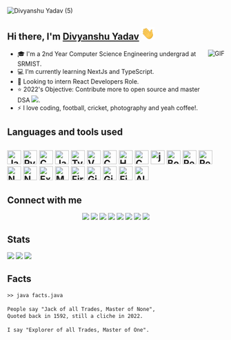 ![Divyanshu Yadav (5)](https://user-images.githubusercontent.com/91051053/190860704-48723df0-5c19-465a-afae-b94973bfc74b.png)



## <h2 align="left">Hi there, I'm <a href="https://www.linkedin.com/in/divyanshu-yadav-b32a76220/" target="_blank" rel="noopener noreferrer">Divyanshu Yadav</a> <img src="https://raw.githubusercontent.com/ABSphreak/ABSphreak/master/gifs/Hi.gif" height="30" />
<img align="right" alt="GIF" height="160px" src="https://media.giphy.com/media/du3J3cXyzhj75IOgvA/giphy.gif" />

- 🎓 I'm a 2nd Year Computer Science Engineering undergrad at SRMIST.  
- 💻 I’m currently learning NextJs and TypeScript. 
- 👯 Looking to intern React Developers Role.
- ⭐ 2022's Objective: Contribute more to open source and master DSA <img src="https://media.giphy.com/media/WUlplcMpOCEmTGBtBW/giphy.gif" width="30">. 
- ⚡ I love coding, football, cricket, photography and yeah coffee!. 
 
<h2>Languages and tools used<h2/>
<p>
  <img src="https://seeklogo.com/images/J/javascript-js-logo-2949701702-seeklogo.com.png" title="JavaScript" height="32" width="32" />
  <img src="https://upload.wikimedia.org/wikipedia/commons/thumb/c/c3/Python-logo-notext.svg/1200px-Python-logo-notext.svg.png" title="Python" height="32" width="32" />
  <img src="https://upload.wikimedia.org/wikipedia/commons/1/18/C_Programming_Language.svg" title="C" height="32" width="32" />
  <img src="https://img.icons8.com/color/2x/java-coffee-cup-logo.png" title="Java" width="32" height="32"/>
  <img src="https://codingthesmartway.com/wp-content/uploads/2017/12/logo_typescript.png" title="TypeScript" height="32" width="32" />
  <img src="https://user-images.githubusercontent.com/674621/71187801-14e60a80-2280-11ea-94c9-e56576f76baf.png" title="VS Code" height="32" width="32" />
  <img src="https://i.pinimg.com/originals/2f/d5/71/2fd57140c527c8b728a08c75fde34fac.png" title="Chrome Dev Tools" height="32" width="32" />
  <img src="https://logos-download.com/wp-content/uploads/2017/07/HTML5_badge.png" title="HTML" height="32" width="32" />
  <img src="https://cdn.freebiesupply.com/logos/large/2x/css-3-logo-png-transparent.png" title="CSS" height="32" width="32" />
  <img src="https://pluspng.com/img-png/jquery-logo-png--512.png" title="jQuery" height="32" width="32" />
  <img src="https://brandslogos.com/wp-content/uploads/images/large/bootstrap-logo.png" title="Bootstrap" height="32" width="32" />
  <img src="https://upload.wikimedia.org/wikipedia/commons/thumb/a/a7/React-icon.svg/2300px-React-icon.svg.png" title="ReactJs" height="32" width="32" />
  <img src="https://cdn.worldvectorlogo.com/logos/redux.svg" title="Redux" height="32" width="32" />
  <img src="https://user-images.githubusercontent.com/91051053/187465509-06d171e5-9cf2-41f2-8d4f-c9438188bd54.png" title="NEXT.js" height="32" width="32" />
  <img src="https://user-images.githubusercontent.com/91051053/187464964-331a2c67-cbb3-40d1-8404-3d84c2194c41.png"
title="Node.js" height="32" width="32" />
  <img src="https://snehil.dev/images/svg/express.svg" title="Express.js" height="32" width="32" />
  <img src="https://dwglogo.com/wp-content/uploads/2017/12/MongoDB_logo_01.png" title="MongoDB" height="32" width="32" />
  <img src="https://user-images.githubusercontent.com/91051053/187465231-49e2fa22-5f26-4eb0-bd20-ebff03d96a04.png" title="Firebase" height="32" width="32" />
  <img src="https://git-scm.com/images/logos/downloads/Git-Icon-1788C.png" title="Git" height="32" width="32" />
  <img src="https://cdn-icons-png.flaticon.com/512/25/25231.png" title="GitHub" height="32" width="32" />
  <img src="https://upload.wikimedia.org/wikipedia/commons/3/33/Figma-logo.svg" title="Figma" height="32" width="32" />
 <img src="https://user-images.githubusercontent.com/91051053/187466454-b18f2116-5469-4436-8e54-9de3aed1dcd4.png" title="Alexa" height="32" width="32" />
</p>

 
## Connect with me 
<p align="center">
  <a href="https://twitter.com/Devyansh18_" target="_blank"><img src="https://img.shields.io/badge/twitter-%231DA1F2.svg?&style=for-the-badge&logo=twitter&logoColor=white" /></a>
  <a href=""><img src="https://img.shields.io/badge/dev.to-0A0A0A?style=for-the-badge&logo=dev.to&logoColor=white" /><a/>
  <a href="https://www.linkedin.com/in/divyanshu-yadav-b32a76220/" target="_blank"><img src="https://img.shields.io/badge/linkedin-%230077B5.svg?&style=for-the-badge&logo=linkedin&logoColor=white" /></a>
  <a href="https://www.instagram.com/devyansh18._/?hl=en" target="_blank"><img src="https://img.shields.io/badge/instagram-%23E4405F.svg?&style=for-the-badge&logo=instagram&logoColor=white" /></a>
  <a href="https://divyanshu1810.github.io/my-portfolio/" target="_blank"><img src="https://img.shields.io/badge/my_portfolio-000?style=for-the-badge&logo=ko-fi&logoColor=white" /></a>
  <a href><img src="https://img.shields.io/badge/%3CServer%3E-%237289DA.svg?style=for-the-badge&logo=discord&logoColor=white" /><a/> 
  <a href=""><img src="https://img.shields.io/badge/LeetCode-000000?style=for-the-badge&logo=LeetCode&logoColor=#d16c06" /><a/>
  <a href="https://open.spotify.com/user/31yiatzg676ra4ufpnvrw6jyz6dm?si=ahCrZjFpQHa1INLSKmKDrw&utm_source=native-share-menu&nd=1"><img src="https://img.shields.io/badge/Spotify-1ED760?style=for-the-badge&logo=spotify&logoColor=white" /><a/>
</p>
   
   
   
 ## Stats
 <p>
 <img src="https://github-readme-streak-stats.herokuapp.com/?user=divyanshu1810&theme=dark" />
              
  <img src="https://github-readme-stats.vercel.app/api/top-langs/?username=divyanshu1810&theme=dark&layout=compact&langs_count=10&custom_title=%23%20Most%20Used%20Languages%20%F0%9F%91%A8%F0%9F%8F%BD%E2%80%8D%F0%9F%92%BB" />
 <img src="https://github-readme-stats.vercel.app/api?username=divyanshu1810&theme=dark&count_private=true&include_all_commits=true&show_icons=true&custom_title=%23%20GitHub%20Stats%20%E2%9C%85" />
 <!--
  <img src="https://github-profile-trophy.vercel.app/?username=divyanshu1810&row=1(https://github.com/divyanshu1810/github-profile-trophy)" />
-->
<p/>
 
   ## Facts
   ```
  >> java facts.java
  
  People say "Jack of all Trades, Master of None",
  Quoted back in 1592, still a cliche in 2022.
  
  I say "Explorer of all Trades, Master of One".
  ```
